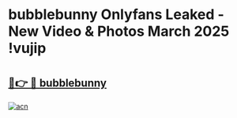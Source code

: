 # bubblebunny Onlyfans Leaked - New Video & Photos March 2025 !vujip

# <h2><a href="https://kqmrsu.iuczelnia.edu.pl?title=bubblebunny&ref=vujip">🔗👉 🔴 bubblebunny</a></h2>

[![acn](https://github.com/user-attachments/assets/0f9c940e-d8b0-45ae-aac7-cd30a18b3e1c)](https://kqmrsu.iuczelnia.edu.pl?title=bubblebunny&ref=vujip)

